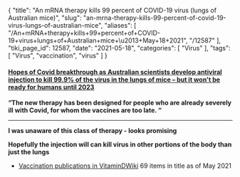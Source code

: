 {
    "title": "An mRNA therapy kills 99 percent of COVID-19 virus (lungs of Australian mice)",
    "slug": "an-mrna-therapy-kills-99-percent-of-covid-19-virus-lungs-of-australian-mice",
    "aliases": [
        "/An+mRNA+therapy+kills+99+percent+of+COVID-19+virus+lungs+of+Australian+mice+\u2013+May+18+2021",
        "/12587"
    ],
    "tiki_page_id": 12587,
    "date": "2021-05-18",
    "categories": [
        "Virus"
    ],
    "tags": [
        "Virus",
        "vaccination",
        "virus"
    ]
}


#### [Hopes of Covid breakthrough as Australian scientists develop antiviral injection to kill 99.9% of the virus in the lungs of mice – but it won't be ready for humans until 2023](https://www.dailymail.co.uk/news/article-9589611/Queensland-researchers-huge-Covid-19-breakthrough-way-kill-99-9-virus.html)

 **“The new therapy has been designed for people who are already severely ill with Covid, for whom the vaccines are too late. “** 

---

 **I was unaware of this class of therapy - looks promising** 

 **Hopefully the injection will can kill virus in other portions of the body than just the lungs** 

* [Vaccination publications in VitaminDWiki](/posts/vaccination-publications-in-vitamindwiki) 69 items in title as of May 2021

<!-- ~tc~ (alias(An mRNA therapy kills 99 percent of virus (lungs of Australian mice) – May 18, 2021)) ~/tc~ -->